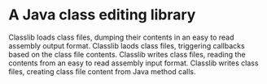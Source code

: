 A Java class editing library
============================

Classlib loads class files, dumping their contents in an easy to read assembly output format.
Classlib laods class files, triggering callbacks based on the class file contents.
Classlib writes class files, reading the contents from an easy to read assembly input format.
Classlib writes class files, creating class file content from Java method calls.
